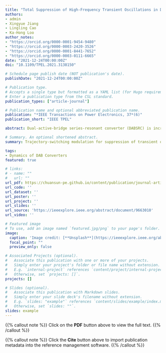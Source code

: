 ```yaml
---
title: "Total Suppression of High-Frequency Transient Oscillations in Dual-Active-Bridge Series-Resonant Converter by Trajectory-Switching Modulation"
authors:
- admin
- Xingyue Jiang
- Lingling Cao
- Ka-Hong Loo
author_notes:
- "https://orcid.org/0000-0001-9454-9480"
- "https://orcid.org/0000-0003-2420-3526"
- "https://orcid.org/0000-0001-8441-7652"
- "https://orcid.org/0000-0003-0111-6665"
date: "2021-12-24T00:00:00Z" 
doi: "10.1109/TPEL.2021.3138150"

# Schedule page publish date (NOT publication's date).
publishDate: "2021-12-24T00:00:00Z"

# Publication type.
# Accepts a single type but formatted as a YAML list (for Hugo requirements).
# Enter a publication type from the CSL standard.
publication_types: ["article-journal"]

# Publication name and optional abbreviated publication name.
publication: "*IEEE Transactions on Power Electronics, 37*(6)"
publication_short: "IEEE TPEL"

abstract: Dual-active-bridge series-resonant converter (DABSRC) is increasingly used in many emerging power electronics applications requiring fast dynamic responses. However, under conventional transient phase-shift modulation strategy, DABSRC generally suffers from large-amplitude transient oscillations when its phase-shift angle is changed abruptly by a high-gain controller. These oscillations occur at the beat frequency, which results from the interaction between the switching-frequency and resonant-frequency components in the series-resonant tank during transient states. Besides incurring high voltage and current stresses on the power-stage devices, these transient oscillations also span many switching cycles between the original and new steady states and cause perturbations to the output voltage of DABSRC, thereby degrading its dynamic performance and output voltage quality. To mitigate these problems, a new transient modulation strategy, known as trajectory-switching modulation (TSM), is proposed for achieving an accurate and computationally efficient trajectory planning of the resonant voltages and currents of DABSRC during transient states, and its basic operation is to govern the transient switching patterns of the gating signals according to a simple set of closed-form equations. The proposed TSM strategy can guarantee convergence to the next new steady state within about one switching cycle and avoid needing costly sensors and complex computation for implementation, and it is inherently compatible with high-gain controllers for realizing oscillation-free fast dynamic responses.

# Summary. An optional shortened abstract.
summary: Trajectory-switching modulation for suppression of transient oscillations in dual-active-bridge series-resonant dc-dc converters.

tags:
- Dynamics of DAB Converters
featured: true

# links:
# - name: ""
#   url: ""
url_pdf: https://chuansun-pe.github.io/content/publication/journal-article/sun2021total/sun2021total.pdf
url_code: ''
url_dataset: ''
url_poster: ''
url_project: ''
url_slides: ''
url_source: 'https://ieeexplore.ieee.org/abstract/document/9663010'
url_video: ''

# Featured image
# To use, add an image named `featured.jpg/png` to your page's folder. 
image:
  caption: 'Image credit: [**Unsplash**](https://ieeexplore.ieee.org/abstract/document/9663010/figures#figures)'
  focal_point: ""
  preview_only: false

# Associated Projects (optional).
#   Associate this publication with one or more of your projects.
#   Simply enter your project's folder or file name without extension.
#   E.g. `internal-project` references `content/project/internal-project/index.md`.
#   Otherwise, set `projects: []`.
projects: []

# Slides (optional).
#   Associate this publication with Markdown slides.
#   Simply enter your slide deck's filename without extension.
#   E.g. `slides: "example"` references `content/slides/example/index.md`.
#   Otherwise, set `slides: ""`.
slides: example
---
```


{{% callout note %}}
Click on the **PDF** button above to view the full text.
{{% /callout %}}

{{% callout note %}}
Click the **Cite** button above to import publication metadata into the reference management software.
{{% /callout %}}